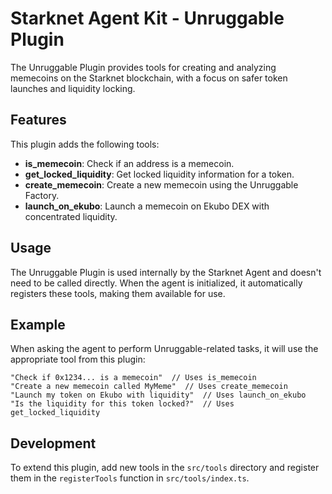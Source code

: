 # Starknet Agent Kit - Unruggable Plugin

The Unruggable Plugin provides tools for creating and analyzing memecoins on the Starknet blockchain, with a focus on safer token launches and liquidity locking.

## Features

This plugin adds the following tools:

- **is_memecoin**: Check if an address is a memecoin.
- **get_locked_liquidity**: Get locked liquidity information for a token.
- **create_memecoin**: Create a new memecoin using the Unruggable Factory.
- **launch_on_ekubo**: Launch a memecoin on Ekubo DEX with concentrated liquidity.

## Usage

The Unruggable Plugin is used internally by the Starknet Agent and doesn't need to be called directly. When the agent is initialized, it automatically registers these tools, making them available for use.

## Example

When asking the agent to perform Unruggable-related tasks, it will use the appropriate tool from this plugin:

```
"Check if 0x1234... is a memecoin"  // Uses is_memecoin
"Create a new memecoin called MyMeme"  // Uses create_memecoin
"Launch my token on Ekubo with liquidity"  // Uses launch_on_ekubo
"Is the liquidity for this token locked?"  // Uses get_locked_liquidity
```

## Development

To extend this plugin, add new tools in the `src/tools` directory and register them in the `registerTools` function in `src/tools/index.ts`. 